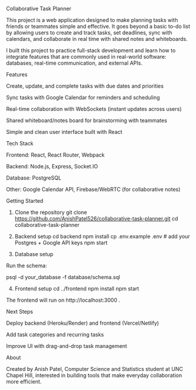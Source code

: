 Collaborative Task Planner

This project is a web application designed to make planning tasks with friends or teammates simple and effective. It goes beyond a basic to-do list by allowing users to create and track tasks, set deadlines, sync with calendars, and collaborate in real time with shared notes and whiteboards.

I built this project to practice full-stack development and learn how to integrate features that are commonly used in real-world software: databases, real-time communication, and external APIs.

Features

Create, update, and complete tasks with due dates and priorities

Sync tasks with Google Calendar for reminders and scheduling

Real-time collaboration with WebSockets (instant updates across users)

Shared whiteboard/notes board for brainstorming with teammates

Simple and clean user interface built with React

Tech Stack

Frontend: React, React Router, Webpack

Backend: Node.js, Express, Socket.IO

Database: PostgreSQL

Other: Google Calendar API, Firebase/WebRTC (for collaborative notes)

Getting Started
1. Clone the repository
git clone https://github.com/AnishPatel526/collaborative-task-planner.git
cd collaborative-task-planner

2. Backend setup
cd backend
npm install
cp .env.example .env   # add your Postgres + Google API keys
npm start

3. Database setup

Run the schema:

psql -d your_database -f database/schema.sql

4. Frontend setup
cd ../frontend
npm install
npm start


The frontend will run on http://localhost:3000
.

Next Steps

Deploy backend (Heroku/Render) and frontend (Vercel/Netlify)

Add task categories and recurring tasks

Improve UI with drag-and-drop task management

About

Created by Anish Patel, Computer Science and Statistics student at UNC Chapel Hill, interested in building tools that make everyday collaboration more efficient.

